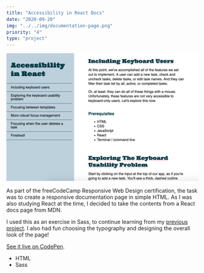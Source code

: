 ```yaml
---
title: "Accessibility in React Docs"
date: "2020-09-20"
img: "../../img/documentation-page.png"
priority: "4"
type: "project"
---
```


![Screenshot of the documentation page for accessibility in React.](../../img/documentation-page.png)

As part of the freeCodeCamp Responsive Web Design certification, the task was to create a responsive documentation page in simple HTML. As I was also studying React at the time, I decided to take the contents from a React docs page from MDN.

I used this as an exercise in Sass, to continue learning from my [previous project](/projects/homegrown-landing-page/). I also had fun choosing the typography and designing the overall look of the page!

[See it live on CodePen](https://codepen.io/marcovidonis/full/rNORQGV).

- HTML
- Sass
